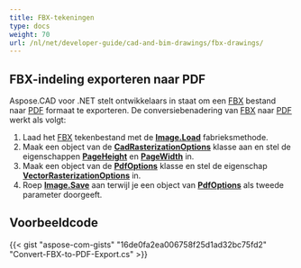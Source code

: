 ```yaml
---
title: FBX-tekeningen
type: docs
weight: 70
url: /nl/net/developer-guide/cad-and-bim-drawings/fbx-drawings/
---
```


## **FBX-indeling exporteren naar PDF**

Aspose.CAD voor .NET stelt ontwikkelaars in staat om een [FBX](https://docs.fileformat.com/3d/fbx/) bestand naar [PDF](https://docs.fileformat.com/pdf/) formaat te exporteren. De conversiebenadering van [FBX](https://docs.fileformat.com/3d/fbx/) naar [PDF](https://docs.fileformat.com/pdf/) werkt als volgt:

1. Laad het [FBX](https://docs.fileformat.com/3d/fbx/) tekenbestand met de [**Image.Load**](https://reference.aspose.com/cad/net/aspose.cad.image/load/methods/2) fabrieksmethode.
1. Maak een object van de [**CadRasterizationOptions**](https://reference.aspose.com/cad/net/aspose.cad.imageoptions/cadrasterizationoptions) klasse aan en stel de eigenschappen [**PageHeight**](https://reference.aspose.com/cad/net/aspose.cad.imageoptions/vectorrasterizationoptions/properties/pageheight) en [**PageWidth**](https://reference.aspose.com/cad/net/aspose.cad.imageoptions/vectorrasterizationoptions/properties/pagewidth) in.
1. Maak een object van de [**PdfOptions**](https://reference.aspose.com/cad/net/aspose.cad.imageoptions/pdfoptions) klasse en stel de eigenschap [**VectorRasterizationOptions**](https://reference.aspose.com/cad/net/aspose.cad.imageoptions/vectorrasterizationoptions) in.
1. Roep [**Image.Save**](https://reference.aspose.com/cad/net/aspose.cad/image/methods/save/index) aan terwijl je een object van [**PdfOptions**](https://reference.aspose.com/cad/net/aspose.cad.imageoptions/pdfoptions) als tweede parameter doorgeeft.

## Voorbeeldcode

{{< gist "aspose-com-gists" "16de0fa2ea006758f25d1ad32bc75fd2" "Convert-FBX-to-PDF-Export.cs" >}}
